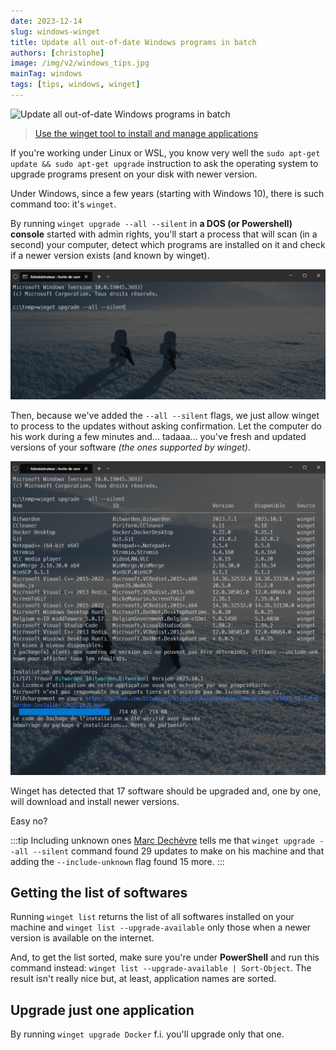 ```yaml
---
date: 2023-12-14
slug: windows-winget
title: Update all out-of-date Windows programs in batch
authors: [christophe]
image: /img/v2/windows_tips.jpg
mainTag: windows
tags: [tips, windows, winget]
---
```

![Update all out-of-date Windows programs in batch](/img/v2/windows_tips.jpg)

> [Use the winget tool to install and manage applications](https://learn.microsoft.com/en-us/windows/package-manager/winget/)

If you're working under Linux or WSL, you know very well the `sudo apt-get update && sudo apt-get upgrade` instruction to ask the operating system to upgrade programs present on your disk with newer version.

Under Windows, since a few years (starting with Windows 10), there is such command too: it's `winget`.

<!-- truncate -->

By running `winget upgrade --all --silent` in **a DOS (or Powershell) console** started with admin rights, you'll start a process that will scan (in a second) your computer, detect which programs are installed on it and check if a newer version exists (and known by winget).

![Starting winget](./images/start-winget.png)

Then, because we've added the `--all --silent` flags, we just allow winget to process to the updates without asking confirmation. Let the computer do his work during a few minutes and... tadaaa... you've fresh and updated versions of your software *(the ones supported by winget)*.

![Running winget](./images/running-winget.png)

Winget has detected that 17 software should be upgraded and, one by one, will download and install newer versions.

Easy no?

:::tip Including unknown ones
[Marc Dechèvre](https://www.woluweb.be/) tells me that `winget upgrade --all --silent` command found 29 updates to make on his machine and that adding the `--include-unknown` flag found 15 more.
:::

## Getting the list of softwares

Running `winget list` returns the list of all softwares installed on your machine and `winget list --upgrade-available` only those when a newer version is available on the internet.

And, to get the list sorted, make sure you're under **PowerShell** and run this command instead: `winget list --upgrade-available | Sort-Object`. The result isn't really nice but, at least, application names are sorted.

## Upgrade just one application

By running `winget upgrade Docker` f.i. you'll upgrade only that one.
